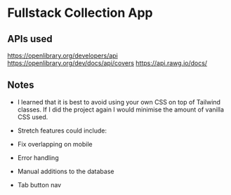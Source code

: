 # Fullstack Collection App

## APIs used

https://openlibrary.org/developers/api
https://openlibrary.org/dev/docs/api/covers
https://api.rawg.io/docs/


## Notes

- I learned that it is best to avoid using your own CSS on top of Tailwind classes. If I did the project again I would minimise the amount of vanilla CSS used.


- Stretch features could include: 

- Fix overlapping on mobile
- Error handling
- Manual additions to the database
- Tab button nav
